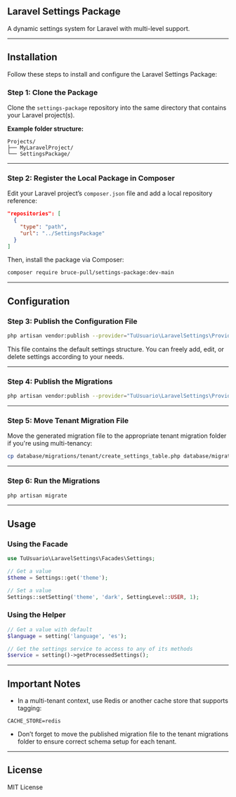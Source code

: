 ## Laravel Settings Package

A dynamic settings system for Laravel with multi-level support.

---

## Installation

Follow these steps to install and configure the Laravel Settings Package:

### Step 1: Clone the Package

Clone the `settings-package` repository into the same directory that contains your Laravel project(s).

**Example folder structure:**

```
Projects/
├── MyLaravelProject/
└── SettingsPackage/
```

---

### Step 2: Register the Local Package in Composer

Edit your Laravel project’s `composer.json` file and add a local repository reference:

```json
"repositories": [
  {
    "type": "path",
    "url": "../SettingsPackage"
  }
]
```

Then, install the package via Composer:

```bash
composer require bruce-pull/settings-package:dev-main
```

---

## Configuration

### Step 3: Publish the Configuration File

```bash
php artisan vendor:publish --provider="TuUsuario\LaravelSettings\Providers\SettingsServiceProvider" --tag="settings-config"
```

This file contains the default settings structure. You can freely add, edit, or delete settings according to your needs.

---

### Step 4: Publish the Migrations

```bash
php artisan vendor:publish --provider="TuUsuario\LaravelSettings\Providers\SettingsServiceProvider" --tag="settings-migrations"
```

---

### Step 5: Move Tenant Migration File

Move the generated migration file to the appropriate tenant migration folder if you're using multi-tenancy:

```bash
cp database/migrations/tenant/create_settings_table.php database/migrations/tenant/create_settings_table.php
```

---

### Step 6: Run the Migrations

```bash
php artisan migrate
```

---

## Usage

### Using the Facade

```php
use TuUsuario\LaravelSettings\Facades\Settings;

// Get a value
$theme = Settings::get('theme');

// Set a value
Settings::setSetting('theme', 'dark', SettingLevel::USER, 1);
```

### Using the Helper

```php
// Get a value with default
$language = setting('language', 'es');

// Get the settings service to access to any of its methods
$service = setting()->getProcessedSettings();
```

---

## Important Notes

* In a multi-tenant context, use Redis or another cache store that supports tagging:

```
CACHE_STORE=redis
```

* Don’t forget to move the published migration file to the tenant migrations folder to ensure correct schema setup for each tenant.

---

## License

MIT License

